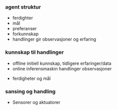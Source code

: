 ### agent struktur
- ferdighter
- mål
- preferanser
- forkunnskap
- handlinger gir observasjoner og erfaring

### kunnskap til handlinger
+ offline initiell kunnskap, tidligere erfaringer/data
+ online inferensmaskin handlinger observasjoner

-  ferdigheter og mål


### sansing og handling
- Sensorer og aktuatorer